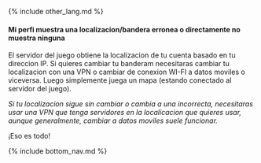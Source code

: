 {% include other_lang.md %}

#### Mi perfi muestra una localizacion/bandera erronea o directamente no muestra ninguna

El servidor del juego obtiene la localizacion de tu cuenta basado en tu direccion IP. Si quieres cambiar tu banderam necesitaras cambiar tu localizacion con una VPN o cambiar de conexion WI-FI a datos moviles o viceversa. Luego simplemente juega un mapa (estando conectado al servidor del juego).

*Si tu localizacion sigue sin cambiar o cambia a una incorrecta, necesitaras usar una VPN que tenga servidores en la localicacion que quieres usar, aunque generalmente, cambiar a datos moviles suele funcionar.*

¡Eso es todo!

<!-- Don't touch this part thank you -->
{% include bottom_nav.md %}